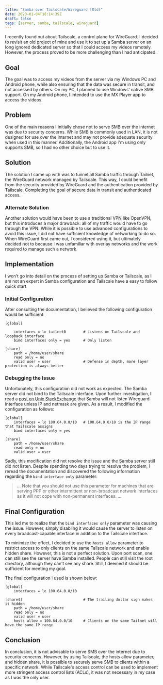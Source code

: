 ```yaml
---
title: "Samba over Tailscale/Wireguard [Old]"
date: 2023-01-04T18:14:39Z
draft: false
tags: [server, samba, tailscale, wireguard]
---
```

I recently found out about Tailscale, a control plane for WireGuard. I decided to revisit an old project of mine and use it to set up a Samba server on an long ignored dedicated server so that I could access my videos remotely. However, the process proved to be more challenging than I had anticipated.

## Goal
The goal was to access my videos from the server via my Windows PC and Android phone, while also ensuring that the data was secure in transit, and not accessed by others. On my PC, I planned to use Windows' native SMB support. On my Android phone, I intended to use the MX Player app to access the videos.

## Problem
One of the main reasons I initially chose not to serve SMB over the internet was due to security concerns. While SMB is commonly used in LAN, it is not designed for use over the internet and may not provide adequate security when used in this manner. Additionally, the Android app I'm using only supports SMB, so I had no other choice but to use it.

## Solution
The solution I came up with was to tunnel all Samba traffic through Tailnet, the WireGuard network managed by Tailscale. This way, I could benefit from the security provided by WireGuard and the authentication provided by Tailscale. Completing the goal of secure data in transit and authenticated access.

### Alternate Solution
Another solution would have been to use a traditional VPN like OpenVPN, but this introduces a major drawback: all of my traffic would have to go through the VPN. While it is possible to use advanced configurations to avoid this issue, I did not have sufficient knowledge of networking to do so. When WireGuard first came out, I considered using it, but ultimately decided not to because I was unfamiliar with overlay networks and the work required to manage such a network.

## Implementation
I won't go into detail on the process of setting up Samba or Tailscale, as I am not an expert in Samba configuration and Tailscale have a easy to follow quick start.

### Initial Configuration
After consulting the documentation, I believed the following configuration would be sufficient:

```
[global]
    
    interfaces = lo tailnet0        # Listens on Tailscale and loopback interface
    bind interfaces only = yes      # Only listen

[share]
    path = /home/user/share
    read only = no
    valid user = user               # Defense in depth, more layer protection is always better
```

### Debugging the Issue
Unfortunately, this configuration did not work as expected. The Samba server did not bind to the Tailscale interface. Upon further investigation, I read a [post on Unix StackExchange](https://unix.stackexchange.com/a/613409) that Samba will not listen Wireguard interface unless IP and netmask are given. As a result, I modified the configuration as follows:

```
[global]
    interfaces = lo 100.64.0.0/10   # 100.64.0.0/10 is the IP range that Tailscale assigns
    bind interfaces only = yes

[share]
    path = /home/user/share
    read only = no
    valid user = user
```

Sadly, this modification did not resolve the issue and the Samba server still did not listen. Despite spending two days trying to resolve the problem, I reread the documentation and discovered the following information regarding the `bind interface only` parameter:

> ...  Note that you should not use this parameter for machines that are serving PPP or other intermittent or non-broadcast network interfaces as it will not cope with non-permanent interfaces. ...

## Final Configuration

This led me to realize that the `bind interfaces only` parameter was causing the issue. However, simply disabling it would cause the server to listen on every broadcast-capable interface in addition to the Tailscale interface.

To minimize the effect, I decided to use the `hosts allow` parameter to restrict access to only clients on the same Tailscale network and enable hidden share. However, this is not a perfect solution. Upon port scan, one can still see the server have Samba installed. People can still visit the root directory, although they can't see any share. Still, I deemed it should be sufficient for meeting my goal.

The final configuration I used is shown below:

```
[global]
    interfaces = lo 100.64.0.0/10

[share$]                            # The trailing dollar sign makes it hidden
    path = /home/user/share
    read only = no
    valid user = user
    hosts allow = 100.64.0.0/10     # Clients on the same Tailnet will have the same IP range
```

## Conclusion
In conclusion, it is not advisable to serve SMB over the internet due to security concerns. However, by using Tailscale, the hosts allow parameter, and hidden share, it is possible to securely serve SMB to clients within a specific network. While Tailscale's access control can be used to implement more stringent access control lists (ACLs), it was not necessary in my case as I was the only user.